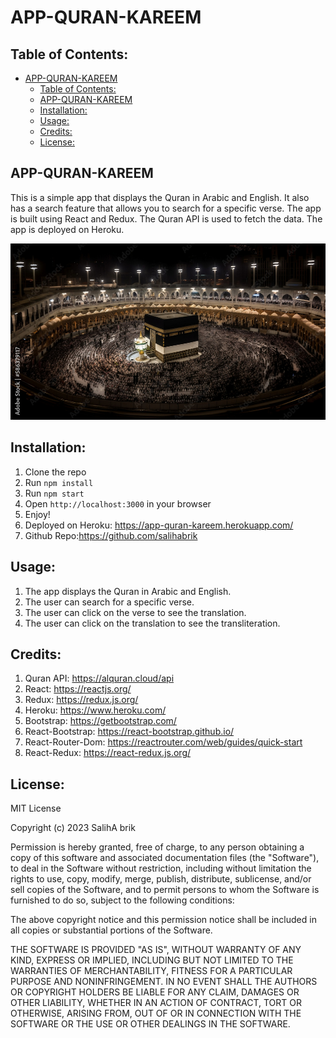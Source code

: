 # APP-QURAN-KAREEM
## Table of Contents:

- [APP-QURAN-KAREEM](#app-quran-kareem)
  - [Table of Contents:](#table-of-contents)
  - [APP-QURAN-KAREEM](#app-quran-kareem-1)
  - [Installation:](#installation)
  - [Usage:](#usage)
  - [Credits:](#credits)
  - [License:](#license)


## APP-QURAN-KAREEM

This is a simple app that displays the Quran in Arabic and English. It also has a search feature that allows you to search for a specific verse. The app is built using React and Redux. The Quran API is used to fetch the data. The app is deployed on Heroku.

![Alt text](assets/css/mecccaL.jpg)

## Installation:
1. Clone the repo
2. Run `npm install`
3. Run `npm start`
4. Open `http://localhost:3000` in your browser
5. Enjoy!
6. Deployed on Heroku: https://app-quran-kareem.herokuapp.com/
7. Github Repo:https://github.com/salihabrik

## Usage:
1. The app displays the Quran in Arabic and English.
2. The user can search for a specific verse.
3. The user can click on the verse to see the translation.
4. The user can click on the translation to see the transliteration.

## Credits:
1. Quran API: https://alquran.cloud/api
2. React: https://reactjs.org/
3. Redux: https://redux.js.org/
4. Heroku: https://www.heroku.com/
5. Bootstrap: https://getbootstrap.com/
6. React-Bootstrap: https://react-bootstrap.github.io/
7. React-Router-Dom: https://reactrouter.com/web/guides/quick-start
8. React-Redux: https://react-redux.js.org/


## License:
MIT License

Copyright (c) 2023 SalihA brik

Permission is hereby granted, free of charge, to any person obtaining a copy
of this software and associated documentation files (the "Software"), to deal
in the Software without restriction, including without limitation the rights
to use, copy, modify, merge, publish, distribute, sublicense, and/or sell
copies of the Software, and to permit persons to whom the Software is
furnished to do so, subject to the following conditions:

The above copyright notice and this permission notice shall be included in all
copies or substantial portions of the Software.

THE SOFTWARE IS PROVIDED "AS IS", WITHOUT WARRANTY OF ANY KIND, EXPRESS OR
IMPLIED, INCLUDING BUT NOT LIMITED TO THE WARRANTIES OF MERCHANTABILITY,
FITNESS FOR A PARTICULAR PURPOSE AND NONINFRINGEMENT. IN NO EVENT SHALL THE
AUTHORS OR COPYRIGHT HOLDERS BE LIABLE FOR ANY CLAIM, DAMAGES OR OTHER
LIABILITY, WHETHER IN AN ACTION OF CONTRACT, TORT OR OTHERWISE, ARISING FROM,
OUT OF OR IN CONNECTION WITH THE SOFTWARE OR THE USE OR OTHER DEALINGS IN THE
SOFTWARE.

